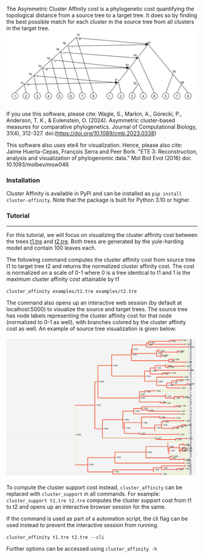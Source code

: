 The Asymmetric Cluster Affinity cost is a phylogenetic cost quantifying the topological distance from a source tree to a target tree. It does so by finding the best possible match for each cluster in the source tree from all clusters in the target tree. 
![Example of Cluster Affinity cost matching clusters from source tree to target tree](./examples/ca_workings.png)

If you use this software, please cite: Wagle, S., Markin, A., Górecki, P., Anderson, T. K., & Eulenstein, O. (2024). Asymmetric cluster-based measures for comparative phylogenetics. Journal of Computational Biology, 31(4), 312-327. doi:(https://doi.org/10.1089/cmb.2023.0338)

This software also uses ete4 for visualization. Hence, please also cite: Jaime Huerta-Cepas, François Serra and Peer Bork. "ETE 3: Reconstruction, analysis and visualization of phylogenomic data."  Mol Biol Evol (2016) doi: 10.1093/molbev/msw046

### Installation
Cluster Affinity is available in PyPi and can be installed as ``pip install cluster-affinity``. Note that the package is built for Python 3.10 or higher.


### Tutorial
---
For this tutorial, we will focus on visualizing the cluster affinity cost between the trees [t1.tre](./examples/t1.tre) and [t2.tre](./examples/t2.tre). Both trees are generated by the yule-harding model and contain 100 leaves each. 

The following command computes the cluster affinity cost from source tree t1 to target tree t2 and returns the normalized cluster affinity cost. The cost is normalized on a scale of 0-1 where 0 is a tree identical to t1 and 1 is the maximum cluster affinity cost attainable by t1

``
cluster_affinity examples/t1.tre examples/t2.tre 
``

The command also opens up an interactive web session (by default at localhost:5000) to visualize the source and target trees. The source tree has node labels representing the cluster affinity cost for that node (normalized to 0-1 as well), with branches colored by the cluster affinity cost as well. An example of source tree visualization is given below:

![Example of labelled source tree. Red edges are high cost while green edges are low cost](./examples/example_tree_labeling.png)

To compute the cluster support cost instead, ``cluster_affinity`` can be replaced with ``cluster_support`` in all commands. For example:
``
cluster_support t1.tre t2.tre
``
computes the cluster support cost from t1 to t2 and opens up an interactive browser session for the same. 

If the command is used as part of a automation script, the cli flag can be used instead to prevent the interactive session from running.

``
cluster_affinity t1.tre t2.tre --cli
``

Further options can be accessed using ``cluster_affinity -h`` 
